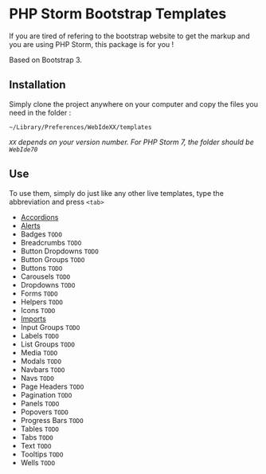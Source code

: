 PHP Storm Bootstrap Templates
=============================

If you are tired of refering to the bootstrap website to get the markup and you are using PHP Storm, this package is for you !

Based on Bootstrap 3.

## Installation

Simply clone the project anywhere on your computer and copy the files you need in the folder : 

`~/Library/Preferences/WebIdeXX/templates`

*`XX` depends on your version number.  For PHP Storm 7, the folder should be `WebIde70`*

## Use
To use them, simply do just like any other live templates, type the abbreviation and press `<tab>`

- [Accordions](docs/Accordions.md)
- [Alerts](docs/Alerts.md)
- Badges `TODO`
- Breadcrumbs `TODO`
- Button Dropdowns `TODO`
- Button Groups `TODO`
- Buttons `TODO`
- Carousels `TODO`
- Dropdowns `TODO`
- Forms `TODO`
- Helpers `TODO`
- Icons `TODO`
- [Imports](docs/Imports.md)
- Input Groups `TODO`
- Labels `TODO`
- List Groups `TODO`
- Media `TODO`
- Modals `TODO`
- Navbars `TODO`
- Navs `TODO`
- Page Headers `TODO`
- Pagination `TODO`
- Panels `TODO`
- Popovers `TODO`
- Progress Bars `TODO`
- Tables `TODO`
- Tabs `TODO`
- Text `TODO`
- Tooltips `TODO`
- Wells `TODO`

